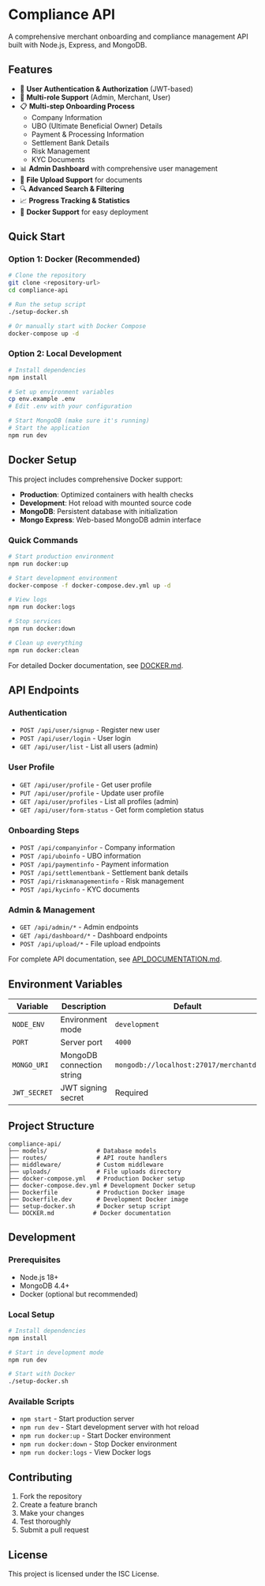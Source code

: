 # Compliance API

A comprehensive merchant onboarding and compliance management API built with Node.js, Express, and MongoDB.

## Features

- 🔐 **User Authentication & Authorization** (JWT-based)
- 👥 **Multi-role Support** (Admin, Merchant, User)
- 📋 **Multi-step Onboarding Process**
  - Company Information
  - UBO (Ultimate Beneficial Owner) Details
  - Payment & Processing Information
  - Settlement Bank Details
  - Risk Management
  - KYC Documents
- 📊 **Admin Dashboard** with comprehensive user management
- 📁 **File Upload Support** for documents
- 🔍 **Advanced Search & Filtering**
- 📈 **Progress Tracking & Statistics**
- 🐳 **Docker Support** for easy deployment

## Quick Start

### Option 1: Docker (Recommended)

```bash
# Clone the repository
git clone <repository-url>
cd compliance-api

# Run the setup script
./setup-docker.sh

# Or manually start with Docker Compose
docker-compose up -d
```

### Option 2: Local Development

```bash
# Install dependencies
npm install

# Set up environment variables
cp env.example .env
# Edit .env with your configuration

# Start MongoDB (make sure it's running)
# Start the application
npm run dev
```

## Docker Setup

This project includes comprehensive Docker support:

- **Production**: Optimized containers with health checks
- **Development**: Hot reload with mounted source code
- **MongoDB**: Persistent database with initialization
- **Mongo Express**: Web-based MongoDB admin interface

### Quick Commands

```bash
# Start production environment
npm run docker:up

# Start development environment
docker-compose -f docker-compose.dev.yml up -d

# View logs
npm run docker:logs

# Stop services
npm run docker:down

# Clean up everything
npm run docker:clean
```

For detailed Docker documentation, see [DOCKER.md](./DOCKER.md).

## API Endpoints

### Authentication
- `POST /api/user/signup` - Register new user
- `POST /api/user/login` - User login
- `GET /api/user/list` - List all users (admin)

### User Profile
- `GET /api/user/profile` - Get user profile
- `PUT /api/user/profile` - Update user profile
- `GET /api/user/profiles` - List all profiles (admin)
- `GET /api/user/form-status` - Get form completion status

### Onboarding Steps
- `POST /api/companyinfor` - Company information
- `POST /api/uboinfo` - UBO information
- `POST /api/paymentinfo` - Payment information
- `POST /api/settlementbank` - Settlement bank details
- `POST /api/riskmanagementinfo` - Risk management
- `POST /api/kycinfo` - KYC documents

### Admin & Management
- `GET /api/admin/*` - Admin endpoints
- `GET /api/dashboard/*` - Dashboard endpoints
- `POST /api/upload/*` - File upload endpoints

For complete API documentation, see [API_DOCUMENTATION.md](./API_DOCUMENTATION.md).

## Environment Variables

| Variable | Description | Default |
|----------|-------------|---------|
| `NODE_ENV` | Environment mode | `development` |
| `PORT` | Server port | `4000` |
| `MONGO_URI` | MongoDB connection string | `mongodb://localhost:27017/merchantdb` |
| `JWT_SECRET` | JWT signing secret | Required |

## Project Structure

```
compliance-api/
├── models/              # Database models
├── routes/              # API route handlers
├── middleware/          # Custom middleware
├── uploads/             # File uploads directory
├── docker-compose.yml   # Production Docker setup
├── docker-compose.dev.yml # Development Docker setup
├── Dockerfile           # Production Docker image
├── Dockerfile.dev       # Development Docker image
├── setup-docker.sh      # Docker setup script
└── DOCKER.md           # Docker documentation
```

## Development

### Prerequisites
- Node.js 18+
- MongoDB 4.4+
- Docker (optional but recommended)

### Local Setup
```bash
# Install dependencies
npm install

# Start in development mode
npm run dev

# Start with Docker
./setup-docker.sh
```

### Available Scripts
- `npm start` - Start production server
- `npm run dev` - Start development server with hot reload
- `npm run docker:up` - Start Docker environment
- `npm run docker:down` - Stop Docker environment
- `npm run docker:logs` - View Docker logs

## Contributing

1. Fork the repository
2. Create a feature branch
3. Make your changes
4. Test thoroughly
5. Submit a pull request

## License

This project is licensed under the ISC License.
